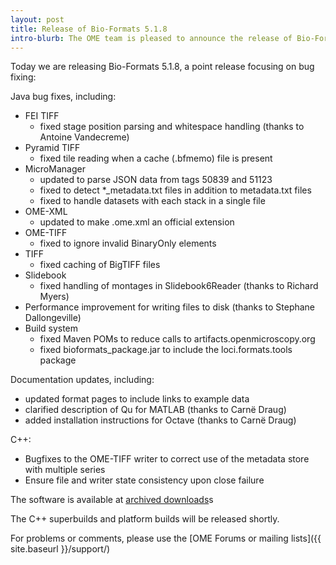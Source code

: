 ```yaml
---
layout: post
title: Release of Bio-Formats 5.1.8
intro-blurb: The OME team is pleased to announce the release of Bio-Formats 5.1.8
---
```

Today we are releasing Bio-Formats 5.1.8, a point release focusing on bug fixing:

Java bug fixes, including:

- FEI TIFF
    - fixed stage position parsing and whitespace handling (thanks to Antoine Vandecreme)
- Pyramid TIFF
    - fixed tile reading when a cache (.bfmemo) file is present
- MicroManager
    - updated to parse JSON data from tags 50839 and 51123
    - fixed to detect *_metadata.txt files in addition to metadata.txt files
    - fixed to handle datasets with each stack in a single file
- OME-XML
    - updated to make .ome.xml an official extension
- OME-TIFF
    - fixed to ignore invalid BinaryOnly elements
- TIFF
    - fixed caching of BigTIFF files
- Slidebook
    - fixed handling of montages in Slidebook6Reader (thanks to Richard Myers)
- Performance improvement for writing files to disk (thanks to Stephane Dallongeville)
- Build system
    - fixed Maven POMs to reduce calls to artifacts.openmicroscopy.org
    - fixed bioformats_package.jar to include the loci.formats.tools package

Documentation updates, including:

- updated format pages to include links to example data
- clarified description of Qu for MATLAB (thanks to Carnë Draug)
- added installation instructions for Octave (thanks to Carnë Draug)

C++:

- Bugfixes to the OME-TIFF writer to correct use of the metadata store with multiple series
- Ensure file and writer state consistency upon close failure

The software is available at
[archived downloads](http://downloads.openmicroscopy.org/bio-formats/5.1.8)s

The C++ superbuilds and platform builds will be released shortly.

For problems or comments, please use the [OME Forums or mailing lists]({{ site.baseurl }}/support/)
